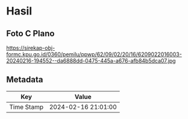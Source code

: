 # Hasil

## Foto C Plano

https://sirekap-obj-formc.kpu.go.id/0360/pemilu/ppwp/62/09/02/20/16/6209022016003-20240216-194552--da6888dd-0475-445a-a676-afb84b5dca07.jpg


## Metadata

| Key        | Value               |
| ---------- | ------------------- |
| Time Stamp | 2024-02-16 21:01:00 |




